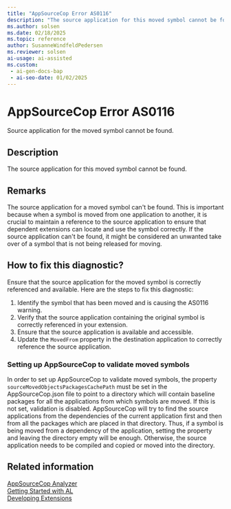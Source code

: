 ```yaml
---
title: "AppSourceCop Error AS0116"
description: "The source application for this moved symbol cannot be found."
ms.author: solsen
ms.date: 02/18/2025
ms.topic: reference
author: SusanneWindfeldPedersen
ms.reviewer: solsen
ai-usage: ai-assisted
ms.custom:
 - ai-gen-docs-bap
 - ai-seo-date: 01/02/2025
---
```

[//]: # (START>DO_NOT_EDIT)
[//]: # (IMPORTANT:Do not edit any of the content between here and the END>DO_NOT_EDIT.)
[//]: # (Any modifications should be made in the .xml files in the ModernDev repo.)
# AppSourceCop Error AS0116
Source application for the moved symbol cannot be found.

## Description
The source application for this moved symbol cannot be found.

[//]: # (IMPORTANT: END>DO_NOT_EDIT)

## Remarks

The source application for a moved symbol can't be found. This is important because when a symbol is moved from one application to another, it is crucial to maintain a reference to the source application to ensure that dependent extensions can locate and use the symbol correctly. If the source application can't be found, it might be considered an unwanted take over of a symbol that is not being released for moving.

## How to fix this diagnostic?

Ensure that the source application for the moved symbol is correctly referenced and available. Here are the steps to fix this diagnostic:

1. Identify the symbol that has been moved and is causing the AS0116 warning.
2. Verify that the source application containing the original symbol is correctly referenced in your extension.
3. Ensure that the source application is available and accessible.
4. Update the `MovedFrom` property in the destination application to correctly reference the source application.

### Setting up AppSourceCop to validate moved symbols

In order to set up AppSourceCop to validate moved symbols, the property `sourceMovedObjectsPackagesCachePath` must be set in the AppSourceCop.json file to point to a directory which will contain baseline packages for all the applications from which symbols are moved. If this is not set, validation is disabled. AppSourceCop will try to find the source applications from the dependencies of the current application first and then from all the packages which are placed in that directory. Thus, if a symbol is being moved from a dependency of the application, setting the property and leaving the directory empty will be enough. Otherwise, the source application needs to be compiled and copied or moved into the directory.

## Related information

[AppSourceCop Analyzer](appsourcecop.md)  
[Getting Started with AL](../devenv-get-started.md)  
[Developing Extensions](../devenv-dev-overview.md)  